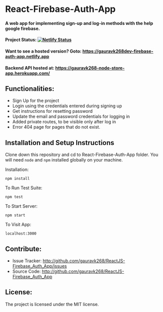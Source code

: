 # React-Firebase-Auth-App

#### A web app for implementing sign-up and log-in methods with the help google firebase.

#### Project Status: [![Netlify Status](https://api.netlify.com/api/v1/badges/f29f8186-5287-4eb8-a813-5406702b03f5/deploy-status)](https://app.netlify.com/sites/gauravk268dev-react-firebase-auth-app/deploys)

#### Want to see a hosted version? Goto: https://gauravk268dev-firebase-auth-app.netlify.app

#### Backend API hosted at: https://gauravk268-node-store-app.herokuapp.com/

## Functionalities:

- Sign Up for the project
- Login using the credentials entered during signing up
- Get instructions for resetting password
- Update the email and password credentials for logging in
- Added private routes, to be visible only after log in
- Error 404 page for pages that do not exist.

## Installation and Setup Instructions

Clone down this repository and cd to React-Firebase-Auth-App folder. You will need `node` and `npm` installed globally on your machine.

Installation:

`npm install`

To Run Test Suite:

`npm test`

To Start Server:

`npm start`

To Visit App:

`localhost:3000`

## Contribute:

  - Issue Tracker: http://github.com/gauravk268/ReactJS-Firebase_Auth_App/issues
  - Source Code: http://github.com/gauravk268/ReactJS-Firebase_Auth_App

## License:

  The project is licensed under the MIT license.
	

